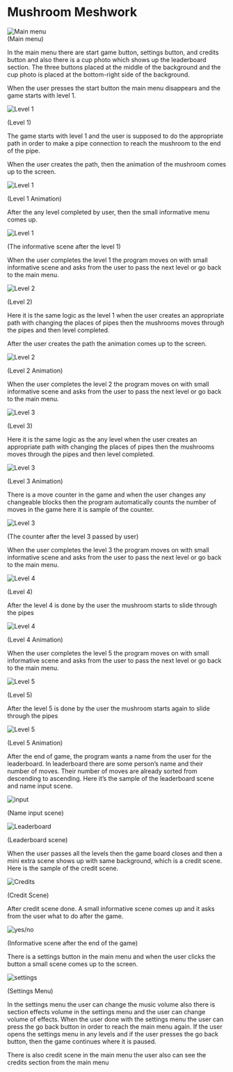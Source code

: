 # Mushroom Meshwork


![Main menu](https://drive.google.com/uc?export=view&id=1j1nCqOqCopzuXYgr520gJLRlvReRcMb0)                                       
(Main menu)
        
In the main menu there are start game button, settings button, and credits button and also there is a cup photo which shows up the leaderboard section. The three buttons placed at the middle of the background and the cup photo is placed at the bottom-right side of the background.
 

When the user presses the start button the main menu disappears and the game starts with level 1.
 
![Level 1](https://drive.google.com/uc?export=view&id=1N_MC99yzYnnmFLbncGadhCOCu6u9aQD7) 

(Level 1)  

The game starts with level 1 and the user is supposed to do the appropriate path in order to make a pipe connection to reach the mushroom to the end of the pipe.
 
When the user creates the path, then the animation of the mushroom comes up to the screen.


![Level 1](https://drive.google.com/uc?export=view&id=1BKER4LYsjHW9TD_Q49xuvwUAuoKlzd9_) 

(Level 1 Animation)

After the any level completed by user, then the small informative menu comes up.

![Level 1](https://drive.google.com/uc?export=view&id=1BtLlYmkqnCnzlViaehqgHH9Y7JO-WiDX) 

(The informative scene after the level 1)
 
   When the user completes the level 1 the program moves on with small informative scene and asks from the user to pass the next level or go back to the main menu.
 
![Level 2](https://drive.google.com/uc?export=view&id=1XgJW1WAKhUz1iKN7wEuk4vVPYBj-eIq4)

(Level 2)

Here it is the same logic as the level 1 when the user creates an appropriate path with changing the places of pipes then the mushrooms moves through the pipes and then level completed.
 
 After the user creates the path the animation comes up to the screen.
 
 
![Level 2](https://drive.google.com/uc?export=view&id=1ZJb1rFtALjdDpdAjqGmzrTqjslHpx9ix)

(Level 2 Animation)
 
When the user completes the level 2 the program moves on with small informative scene and asks from the user to pass the next level or go back to the main menu.
 
 
![Level 3](https://drive.google.com/uc?export=view&id=1Dicz-THMktkmFVVvNXm5silQ6e_2wsBb)

(Level 3)

Here it is the same logic as the any level when the user creates an appropriate path with changing the places of pipes then the mushrooms moves through the pipes and
then level completed.
 
 
![Level 3](https://drive.google.com/uc?export=view&id=1XKxl9jvBHCehap1mIOwBa6I7HX5dcDnV)

(Level 3 Animation)
 
There is a move counter in the game and when the user changes any changeable blocks then the program automatically counts the number of moves in the game here it is sample of the counter.    
 
 

![Level 3](https://drive.google.com/uc?export=view&id=1mb_NF9f6In3gQuT-Nx53b4I8ycp9pLzU)

(The counter after the level 3 passed by user)

When the user completes the level 3 the program moves on with small informative scene and asks from the user to pass the next level or go back to the main menu.
 
 
![Level 4](https://drive.google.com/uc?export=view&id=1BX-dSBbTvLpOtPVsEMKFzyTq6a5r9Rpj)

(Level 4)
 
After the level 4 is done by the user the mushroom starts to slide through the pipes
 
 
![Level 4](https://drive.google.com/uc?export=view&id=1Iol9-jHisdrlD5OaIa_fti2MZIQ3BwCf)

(Level 4 Animation)
 
  When the user completes the level 5 the program moves on with small informative scene and asks from the user to pass the next level or go back to the main menu.
 
 
![Level 5](https://drive.google.com/uc?export=view&id=1MmMlk63yp1QlZSuxGCFdCjUMXwSfCSaI)

(Level 5)
 
After the level 5 is done by the user the mushroom starts again to slide through the pipes
 
![Level 5](https://drive.google.com/uc?export=view&id=10S6Cvq9cJwSbHFyrw8OQMWjHAzGh_Jmc)

(Level 5 Animation)

After the end of game, the program wants a name from the user for the leaderboard. In leaderboard there are some person’s name and their number of moves. Their number of moves are already sorted from descending to ascending. Here it’s the sample of the leaderboard scene and name input scene.
 
 
![input](https://drive.google.com/uc?export=view&id=1yB1crTiFS0EFnRKeE7wI0vYz9dEpypg_)

(Name input scene)
 



 
![Leaderboard](https://drive.google.com/uc?export=view&id=1dkh3k_8rgnakiPrbH9BAgePykwaQluhB)

(Leaderboard scene)
 
When the user passes all the levels then the game board closes and then a mini extra scene shows up with same background, which is a credit scene. Here is the sample of the credit scene.

 
 
![Credits](https://drive.google.com/uc?export=view&id=1wswVKdN2xPBtyAZYduhFRalmscx17qK-)

(Credit Scene)
 
After credit scene done. A small informative scene comes up and it asks from the user what to do after the game.



![yes/no](https://drive.google.com/uc?export=view&id=1mH4TbBKQMgCOizg9jeyHuP3EoKtLQQdx)

(Informative scene after the end of the game)
 
 There is a settings button in the main menu and when the user clicks the button a small scene comes up to the screen.
 
 
![settings](https://drive.google.com/uc?export=view&id=1lKG2NEeyA165X1Xl_R3xjnE9Oi-Yy4RC)

(Settings Menu)
 
In the settings menu the user can change the music volume also there is section effects volume in the settings menu and the user can change volume of effects. When the user done with the settings menu the user can press the go back button in order to reach the main menu again. If the user opens the settings menu in any levels and if the user presses the go back button, then the game continues where it is paused.
 
 There is also credit scene in the main menu the user also can see the credits section from the main menu
